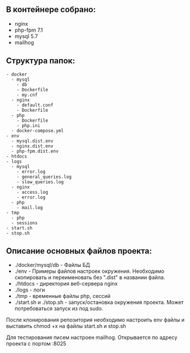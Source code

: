 В контейнере собрано:
---
* nginx
* php-fpm 7.1
* mysql 5.7
* mailhog

Структура папок:
---

```
- docker
  - mysql
    - db
    - Dockerfile
    - my.cnf
  - nginx
    - default.conf
    - Dockerfile
  - php
    - Dockerfile
    - php.ini
  - docker-compose.yml
- env
  - mysql.dist.env
  - nginx.dist.env
  - php-fpm.dist.env
- htdocs
- logs
  - mysql
    - error.log
    - general_queries.log
    - slow_queries.log
  - nginx
    - access.log
    - error.log
  - php
    - mail.log
- tmp
  - php
  - sessions
- start.sh
- stop.sh
```

Описание основных файлов проекта:
---

* ./docker/mysql/db - Файлы БД
* ./env - Примеры файлов настроек окружения. Необходимо скопировать и переименовать без ".dist" в названии файла.
* ./htdocs - директория веб-сервера nginx
* ./logs - логи
* ./tmp - временные файлы php, сессий
* ./start.sh и ./stop.sh - запуск/остановка окружения проекта. Может потребоваться запуск из под sudo.

После клонирования репозитория необходимо настроить env файлы и выставить chmod +x на файлы start.sh и stop.sh

Для тестирования писем настроен mailhog. Открывается по адресу проекта с портом :8025